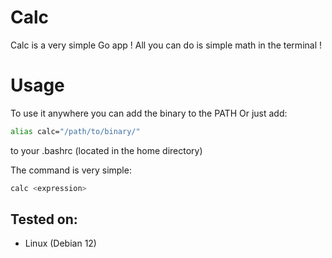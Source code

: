 # Calc

Calc is a very simple Go app !
All you can do is simple math in the terminal !

# Usage

To use it anywhere you can add the binary to the PATH
Or just add:
```bash
alias calc="/path/to/binary/"
```
to your .bashrc (located in the home directory)

The command is very simple:
```bash
calc <expression>

```

## Tested on:
- Linux (Debian 12)
